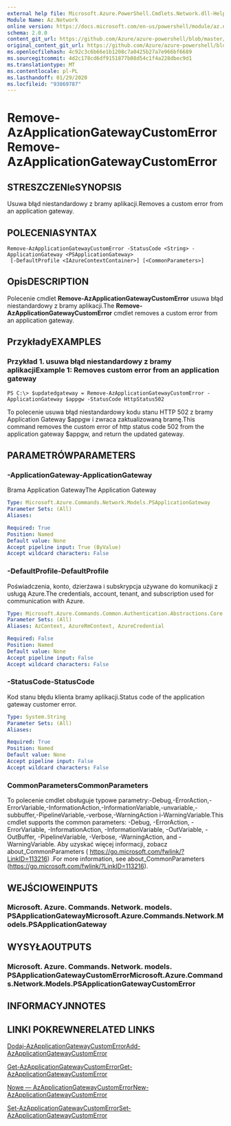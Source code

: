 ```yaml
---
external help file: Microsoft.Azure.PowerShell.Cmdlets.Network.dll-Help.xml
Module Name: Az.Network
online version: https://docs.microsoft.com/en-us/powershell/module/az.network/remove-azapplicationgatewaycustomerror
schema: 2.0.0
content_git_url: https://github.com/Azure/azure-powershell/blob/master/src/Network/Network/help/Remove-AzApplicationGatewayCustomError.md
original_content_git_url: https://github.com/Azure/azure-powershell/blob/master/src/Network/Network/help/Remove-AzApplicationGatewayCustomError.md
ms.openlocfilehash: 4c92c3c6b66e1b1208c7a0425b27a7e966bf6689
ms.sourcegitcommit: 4d2c178cd6df9151877b08d54c1f4a228dbec9d1
ms.translationtype: MT
ms.contentlocale: pl-PL
ms.lasthandoff: 01/29/2020
ms.locfileid: "93869787"
---
```

# <span data-ttu-id="e584b-101">Remove-AzApplicationGatewayCustomError</span><span class="sxs-lookup"><span data-stu-id="e584b-101">Remove-AzApplicationGatewayCustomError</span></span>

## <span data-ttu-id="e584b-102">STRESZCZENIe</span><span class="sxs-lookup"><span data-stu-id="e584b-102">SYNOPSIS</span></span>
<span data-ttu-id="e584b-103">Usuwa błąd niestandardowy z bramy aplikacji.</span><span class="sxs-lookup"><span data-stu-id="e584b-103">Removes a custom error from an application gateway.</span></span>

## <span data-ttu-id="e584b-104">POLECENIA</span><span class="sxs-lookup"><span data-stu-id="e584b-104">SYNTAX</span></span>

```
Remove-AzApplicationGatewayCustomError -StatusCode <String> -ApplicationGateway <PSApplicationGateway>
 [-DefaultProfile <IAzureContextContainer>] [<CommonParameters>]
```

## <span data-ttu-id="e584b-105">Opis</span><span class="sxs-lookup"><span data-stu-id="e584b-105">DESCRIPTION</span></span>
<span data-ttu-id="e584b-106">Polecenie cmdlet **Remove-AzApplicationGatewayCustomError** usuwa błąd niestandardowy z bramy aplikacji.</span><span class="sxs-lookup"><span data-stu-id="e584b-106">The **Remove-AzApplicationGatewayCustomError** cmdlet removes a custom error from an application gateway.</span></span>

## <span data-ttu-id="e584b-107">Przykłady</span><span class="sxs-lookup"><span data-stu-id="e584b-107">EXAMPLES</span></span>

### <span data-ttu-id="e584b-108">Przykład 1. usuwa błąd niestandardowy z bramy aplikacji</span><span class="sxs-lookup"><span data-stu-id="e584b-108">Example 1: Removes custom error from an application gateway</span></span>
```
PS C:\> $updatedgateway = Remove-AzApplicationGatewayCustomError -ApplicationGateway $appgw -StatusCode HttpStatus502
```

<span data-ttu-id="e584b-109">To polecenie usuwa błąd niestandardowy kodu stanu HTTP 502 z bramy Application Gateway $appgw i zwraca zaktualizowaną bramę.</span><span class="sxs-lookup"><span data-stu-id="e584b-109">This command removes the custom error of http status code 502 from the application gateway $appgw, and return the updated gateway.</span></span>

## <span data-ttu-id="e584b-110">PARAMETRÓW</span><span class="sxs-lookup"><span data-stu-id="e584b-110">PARAMETERS</span></span>

### <span data-ttu-id="e584b-111">-ApplicationGateway</span><span class="sxs-lookup"><span data-stu-id="e584b-111">-ApplicationGateway</span></span>
<span data-ttu-id="e584b-112">Brama Application Gateway</span><span class="sxs-lookup"><span data-stu-id="e584b-112">The Application Gateway</span></span>

```yaml
Type: Microsoft.Azure.Commands.Network.Models.PSApplicationGateway
Parameter Sets: (All)
Aliases:

Required: True
Position: Named
Default value: None
Accept pipeline input: True (ByValue)
Accept wildcard characters: False
```

### <span data-ttu-id="e584b-113">-DefaultProfile</span><span class="sxs-lookup"><span data-stu-id="e584b-113">-DefaultProfile</span></span>
<span data-ttu-id="e584b-114">Poświadczenia, konto, dzierżawa i subskrypcja używane do komunikacji z usługą Azure.</span><span class="sxs-lookup"><span data-stu-id="e584b-114">The credentials, account, tenant, and subscription used for communication with Azure.</span></span>

```yaml
Type: Microsoft.Azure.Commands.Common.Authentication.Abstractions.Core.IAzureContextContainer
Parameter Sets: (All)
Aliases: AzContext, AzureRmContext, AzureCredential

Required: False
Position: Named
Default value: None
Accept pipeline input: False
Accept wildcard characters: False
```

### <span data-ttu-id="e584b-115">-StatusCode</span><span class="sxs-lookup"><span data-stu-id="e584b-115">-StatusCode</span></span>
<span data-ttu-id="e584b-116">Kod stanu błędu klienta bramy aplikacji.</span><span class="sxs-lookup"><span data-stu-id="e584b-116">Status code of the application gateway customer error.</span></span>

```yaml
Type: System.String
Parameter Sets: (All)
Aliases:

Required: True
Position: Named
Default value: None
Accept pipeline input: False
Accept wildcard characters: False
```

### <span data-ttu-id="e584b-117">CommonParameters</span><span class="sxs-lookup"><span data-stu-id="e584b-117">CommonParameters</span></span>
<span data-ttu-id="e584b-118">To polecenie cmdlet obsługuje typowe parametry:-Debug,-ErrorAction,-ErrorVariable,-InformationAction,-InformationVariable,-unvariable,-subbuffer,-PipelineVariable,-verbose,-WarningAction i-WarningVariable.</span><span class="sxs-lookup"><span data-stu-id="e584b-118">This cmdlet supports the common parameters: -Debug, -ErrorAction, -ErrorVariable, -InformationAction, -InformationVariable, -OutVariable, -OutBuffer, -PipelineVariable, -Verbose, -WarningAction, and -WarningVariable.</span></span> <span data-ttu-id="e584b-119">Aby uzyskać więcej informacji, zobacz about_CommonParameters ( https://go.microsoft.com/fwlink/?LinkID=113216) .</span><span class="sxs-lookup"><span data-stu-id="e584b-119">For more information, see about_CommonParameters (https://go.microsoft.com/fwlink/?LinkID=113216).</span></span>

## <span data-ttu-id="e584b-120">WEJŚCIOWE</span><span class="sxs-lookup"><span data-stu-id="e584b-120">INPUTS</span></span>

### <span data-ttu-id="e584b-121">Microsoft. Azure. Commands. Network. models. PSApplicationGateway</span><span class="sxs-lookup"><span data-stu-id="e584b-121">Microsoft.Azure.Commands.Network.Models.PSApplicationGateway</span></span>

## <span data-ttu-id="e584b-122">WYSYŁA</span><span class="sxs-lookup"><span data-stu-id="e584b-122">OUTPUTS</span></span>

### <span data-ttu-id="e584b-123">Microsoft. Azure. Commands. Network. models. PSApplicationGatewayCustomError</span><span class="sxs-lookup"><span data-stu-id="e584b-123">Microsoft.Azure.Commands.Network.Models.PSApplicationGatewayCustomError</span></span>

## <span data-ttu-id="e584b-124">INFORMACYJN</span><span class="sxs-lookup"><span data-stu-id="e584b-124">NOTES</span></span>

## <span data-ttu-id="e584b-125">LINKI POKREWNE</span><span class="sxs-lookup"><span data-stu-id="e584b-125">RELATED LINKS</span></span>

[<span data-ttu-id="e584b-126">Dodaj-AzApplicationGatewayCustomError</span><span class="sxs-lookup"><span data-stu-id="e584b-126">Add-AzApplicationGatewayCustomError</span></span>](./Add-AzApplicationGatewayCustomError.md)

[<span data-ttu-id="e584b-127">Get-AzApplicationGatewayCustomError</span><span class="sxs-lookup"><span data-stu-id="e584b-127">Get-AzApplicationGatewayCustomError</span></span>](./Get-AzApplicationGatewayCustomError.md)

[<span data-ttu-id="e584b-128">Nowe — AzApplicationGatewayCustomError</span><span class="sxs-lookup"><span data-stu-id="e584b-128">New-AzApplicationGatewayCustomError</span></span>](./New-AzApplicationGatewayCustomError.md)

[<span data-ttu-id="e584b-129">Set-AzApplicationGatewayCustomError</span><span class="sxs-lookup"><span data-stu-id="e584b-129">Set-AzApplicationGatewayCustomError</span></span>](./Set-AzApplicationGatewayCustomError.md)
